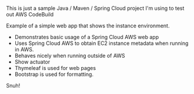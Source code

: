 # 
This is just a sample Java / Maven / Spring Cloud project I'm using to test out AWS CodeBuild                   
    
Example of a simple web app that shows the instance environment.             
- Demonstrates basic usage of a Spring Cloud AWS web app           
- Uses Spring Cloud AWS to obtain EC2 instance metadata when running in AWS.              
- Behaves nicely when running outside of AWS    
- Show actuator          
- Thymeleaf is used for web pages      
- Bootstrap is used for formatting.    
   
Snuh! 
       
 

